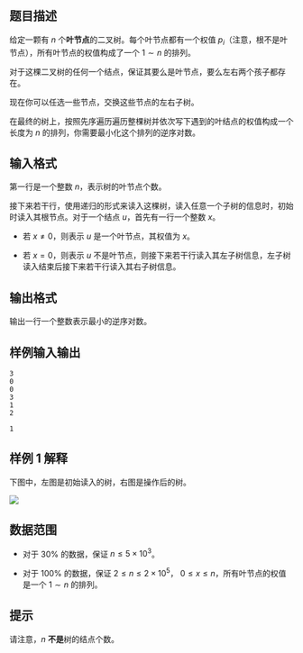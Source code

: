 ## 题目描述

给定一颗有 $n$ 个**叶节点**的二叉树。每个叶节点都有一个权值 $p_i$（注意，根不是叶节点），所有叶节点的权值构成了一个 $1 \sim n$ 的排列。

对于这棵二叉树的任何一个结点，保证其要么是叶节点，要么左右两个孩子都存在。

现在你可以任选一些节点，交换这些节点的左右子树。

在最终的树上，按照先序遍历遍历整棵树并依次写下遇到的叶结点的权值构成一个长度为 $n$ 的排列，你需要最小化这个排列的逆序对数。

## 输入格式

第一行是一个整数 $n$，表示树的叶节点个数。

接下来若干行，使用递归的形式来读入这棵树，读入任意一个子树的信息时，初始时读入其根节点。对于一个结点 $u$，首先有一行一个整数 $x$。

- 若 $x \neq 0$，则表示 $u$ 是一个叶节点，其权值为 $x$。

- 若 $x = 0$，则表示 $u$ 不是叶节点，则接下来若干行读入其左子树信息，左子树读入结束后接下来若干行读入其右子树信息。

## 输出格式

输出一行一个整数表示最小的逆序对数。

## 样例输入输出

```input1
3
0
0
3
1
2
```

```output1
1
```

## 样例 1 解释

下图中，左图是初始读入的树，右图是操作后的树。

![](https://cdn.luogu.com.cn/upload/image_hosting/r84e2l05.png)

## 数据范围

- 对于 $30\%$ 的数据，保证 $n \leq 5 \times 10^3$。

- 对于 $100\%$ 的数据，保证 $2 \leq n \leq 2 \times 10^5$， $0 \leq x \leq n$，所有叶节点的权值是一个 $1 \sim n$ 的排列。

## 提示

请注意，$n$ **不是**树的结点个数。